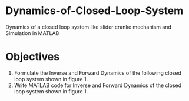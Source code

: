 # Dynamics-of-Closed-Loop-System
Dynamics of a closed loop system like slider cranke mechanism and Simulation in MATLAB
# Objectives
1.	Formulate the Inverse and Forward Dynamics of the following closed loop system shown in figure 1.
2.	Write MATLAB code for Inverse and Forward Dynamics of the closed loop system shown in figure 1.



